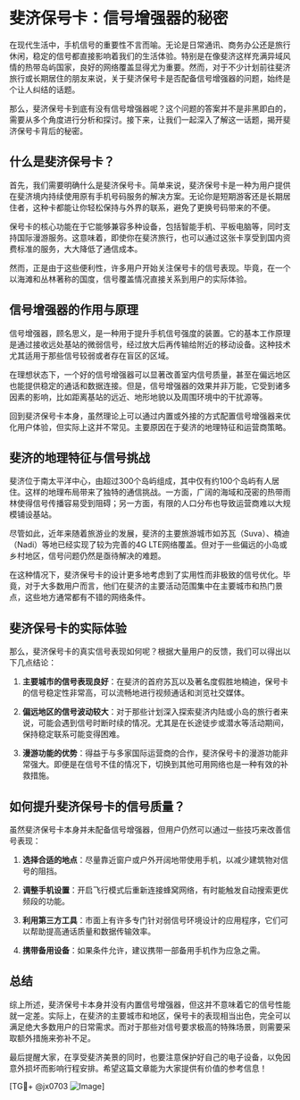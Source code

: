 # 斐济保号卡：信号增强器的秘密

在现代生活中，手机信号的重要性不言而喻。无论是日常通讯、商务办公还是旅行休闲，稳定的信号都直接影响着我们的生活体验。特别是在像斐济这样充满异域风情的热带岛屿国家，良好的网络覆盖显得尤为重要。然而，对于不少计划前往斐济旅行或长期居住的朋友来说，关于斐济保号卡是否配备信号增强器的问题，始终是个让人纠结的话题。

那么，斐济保号卡到底有没有信号增强器呢？这个问题的答案并不是非黑即白的，需要从多个角度进行分析和探讨。接下来，让我们一起深入了解这一话题，揭开斐济保号卡背后的秘密。

## 什么是斐济保号卡？

首先，我们需要明确什么是斐济保号卡。简单来说，斐济保号卡是一种为用户提供在斐济境内持续使用原有手机号码服务的解决方案。无论你是短期游客还是长期居住者，这种卡都能让你轻松保持与外界的联系，避免了更换号码带来的不便。

保号卡的核心功能在于它能够兼容多种设备，包括智能手机、平板电脑等，同时支持国际漫游服务。这意味着，即使你在斐济旅行，也可以通过这张卡享受到国内资费标准的服务，大大降低了通信成本。

然而，正是由于这些便利性，许多用户开始关注保号卡的信号表现。毕竟，在一个以海滩和丛林著称的国度，信号覆盖情况直接关系到用户的实际体验。

## 信号增强器的作用与原理

信号增强器，顾名思义，是一种用于提升手机信号强度的装置。它的基本工作原理是通过接收远处基站的微弱信号，经过放大后再传输给附近的移动设备。这种技术尤其适用于那些信号较弱或者存在盲区的区域。

在理想状态下，一个好的信号增强器可以显著改善室内信号质量，甚至在偏远地区也能提供稳定的通话和数据连接。但是，信号增强器的效果并非万能，它受到诸多因素的影响，比如距离基站的远近、地形地貌以及周围环境中的干扰源等。

回到斐济保号卡本身，虽然理论上可以通过内置或外接的方式配置信号增强器来优化用户体验，但实际上这并不常见。主要原因在于斐济的地理特征和运营商策略。

## 斐济的地理特征与信号挑战

斐济位于南太平洋中心，由超过300个岛屿组成，其中仅有约100个岛屿有人居住。这样的地理布局带来了独特的通信挑战。一方面，广阔的海域和茂密的热带雨林使得信号传播容易受到阻碍；另一方面，有限的人口分布也导致运营商难以大规模铺设基站。

尽管如此，近年来随着旅游业的发展，斐济的主要旅游城市如苏瓦（Suva）、楠迪（Nadi）等地已经实现了较为完善的4G LTE网络覆盖。但对于一些偏远的小岛或乡村地区，信号问题仍然是亟待解决的难题。

在这种情况下，斐济保号卡的设计更多地考虑到了实用性而非极致的信号优化。毕竟，对于大多数用户而言，他们在斐济的主要活动范围集中在主要城市和热门景点，这些地方通常都有不错的网络条件。

## 斐济保号卡的实际体验

那么，斐济保号卡的真实信号表现如何呢？根据大量用户的反馈，我们可以得出以下几点结论：

1. **主要城市的信号表现良好**：在斐济的首府苏瓦以及著名度假胜地楠迪，保号卡的信号稳定性非常高，可以流畅地进行视频通话和浏览社交媒体。

2. **偏远地区的信号波动较大**：对于那些计划深入探索斐济内陆或小岛的旅行者来说，可能会遇到信号时断时续的情况。尤其是在长途徒步或潜水等活动期间，保持稳定联系可能变得困难。

3. **漫游功能的优势**：得益于与多家国际运营商的合作，斐济保号卡的漫游功能非常强大。即便是在信号不佳的情况下，切换到其他可用网络也是一种有效的补救措施。

## 如何提升斐济保号卡的信号质量？

虽然斐济保号卡本身并未配备信号增强器，但用户仍然可以通过一些技巧来改善信号表现：

1. **选择合适的地点**：尽量靠近窗户或户外开阔地带使用手机，以减少建筑物对信号的阻挡。

2. **调整手机设置**：开启飞行模式后重新连接蜂窝网络，有时能触发自动搜索更优频段的功能。

3. **利用第三方工具**：市面上有许多专门针对弱信号环境设计的应用程序，它们可以帮助提高通话质量和数据传输效率。

4. **携带备用设备**：如果条件允许，建议携带一部备用手机作为应急之需。

## 总结

综上所述，斐济保号卡本身并没有内置信号增强器，但这并不意味着它的信号性能就一定差。实际上，在斐济的主要城市和地区，保号卡的表现相当出色，完全可以满足绝大多数用户的日常需求。而对于那些对信号要求极高的特殊场景，则需要采取额外措施来弥补不足。

最后提醒大家，在享受斐济美景的同时，也要注意保护好自己的电子设备，以免因意外损坏而影响行程安排。希望这篇文章能为大家提供有价值的参考信息！

[TG💪+ @jx0703 ![Image](https://github.com/user-attachments/assets/dbca1d08-cadb-493c-b0ec-ad6f7a83f270)]